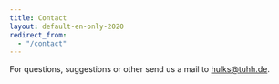 ```yaml
---
title: Contact
layout: default-en-only-2020
redirect_from:
  - "/contact"
---
```


For questions, suggestions or other send us a mail to <a href="mailto:hulks@tuhh.de">hulks@tuhh.de</a>.
